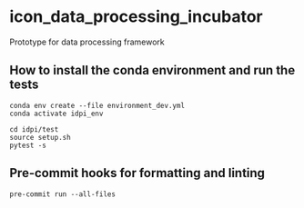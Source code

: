 # icon_data_processing_incubator
Prototype for data processing framework

## How to install the conda environment and run the tests
```
conda env create --file environment_dev.yml
conda activate idpi_env

cd idpi/test
source setup.sh
pytest -s
```

## Pre-commit hooks for formatting and linting
```
pre-commit run --all-files
```
